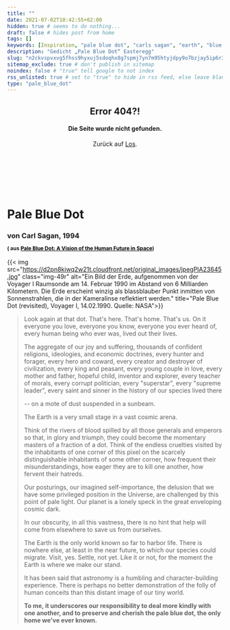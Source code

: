 ```yaml
---
title: ""
date: 2021-07-02T10:42:55+02:00
hidden: true # seems to do nothing...
draft: false # hides post from home
tags: []
keywords: [Inspiration, "pale blue dot", "carls sagan", "earth", "blue marble"]
description: "Gedicht „Pale Blue Dot“ Easteregg"
slug: "n2ckvspvxvg5fhss9hyxuj5sdoqhx8g7spmj7yn7m95htyjdpy9o7bzjay5ip6r3upmxbn44mf4935wwvw6ruq7eprprovdepitohavvwmfyw9v2c64uxbmcrrw34nu3"
sitemap_exclude: true # don't publish in sitemap
noindex: false # "true" tell google to not index
rss_unlisted: true # set to "true" to hide in rss feed, else leave blank.
type: "pale_blue_dot"
---
```


<h2 style="text-align: center;">Error 404?!</h2>

<h4 style="text-align: center;">Die Seite wurde nicht gefunden.</h4>

<p style="text-align: center;">Zurück auf <a href="/">Los</a>.</p>

<h1 style="padding-top:100px;">Pale Blue Dot</h1>

### von Carl Sagan, 1994 <p style="font-size:12px;">( aus <a href="https://www.goodreads.com/book/show/61663.Pale_Blue_Dot" target="_blank" style="color: black">Pale Blue Dot: A Vision of the Human Future in Space</a>)</p>

{{< img src="https://d2pn8kiwq2w21t.cloudfront.net/original_images/jpegPIA23645.jpg" class="img-49r" alt="Ein Bild der Erde, aufgenommen von der Voyager I Raumsonde am 14. Februar 1990 im Abstand von 6 Milliarden Kilometern. Die Erde erscheint winzig als blassblauber Punkt inmitten von Sonnenstrahlen, die in der Kameralinse reflektiert werden." title="Pale Blue Dot (revisited), Voyager I, 14.02.1990. Quelle: NASA">}}

> Look again at that dot. That's here. That's home. That's us. On it everyone you love, everyone you know, everyone you ever heard of, every human being who ever was, lived out their lives.
>
> The aggregate of our joy and suffering, thousands of confident religions, ideologies, and economic doctrines, every hunter and forager, every hero and coward, every creator and destroyer of civilization, every king and peasant, every young couple in love, every mother and father, hopeful child, inventor and explorer, every teacher of morals, every corrupt politician, every "superstar", every "supreme leader", every saint and sinner in the history of our species lived there
>
> -- on a mote of dust suspended in a sunbeam.
>
> The Earth is a very small stage in a vast cosmic arena.
>
> Think of the rivers of blood spilled by all those generals and emperors so that, in glory and triumph, they could become the momentary masters of a fraction of a dot. Think of the endless cruelties visited by the inhabitants of one corner of this pixel on the scarcely distinguishable inhabitants of some other corner, how frequent their misunderstandings, how eager they are to kill one another, how fervent their hatreds.
>
> Our posturings, our imagined self-importance, the delusion that we have some privileged position in the Universe, are challenged by this point of pale light. Our planet is a lonely speck in the great enveloping cosmic dark.
>
> In our obscurity, in all this vastness, there is no hint that help will come from elsewhere to save us from ourselves.
>
> The Earth is the only world known so far to harbor life. There is nowhere else, at least in the near future, to which our species could migrate. Visit, yes. Settle, not yet. Like it or not, for the moment the Earth is where we make our stand.
>
> It has been said that astronomy is a humbling and character-building experience. There is perhaps no better demonstration of the folly of human conceits than this distant image of our tiny world.
>
> **To me, it underscores our responsibility to deal more kindly with one another, and to preserve and cherish the pale blue dot, the only home we've ever known.**
